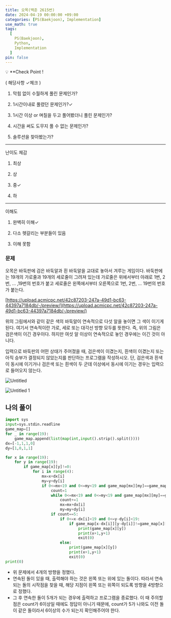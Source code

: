 ```yaml
---
title: 오목(백준 2615번)
date: 2024-04-19 00:00:00 +09:00
categories: [PS(Baekjoon), Implementation]
use_math: true
tags:
  [
    PS(Baekjoon),
    Python,
    Implementation
  ]
pin: false
---
```


💡 **Check Point !

( 해당사항 ✓체크 )

1. 막힘 없이 수월하게 풀린 문제인가?

2. 1시간이내로 풀렸던 문제인가?✓

3. 1시간 이상 or 며칠을 두고 풀어봤더니 풀린 문제인가?

4. 시간을 써도 도무지 풀 수 없는 문제인가?

5. 솔루션을 찾아봤는가?

---

난이도 체감

1. 최상

2. 상

3. 중✓

4. 하

---

이해도

1. 완벽히 이해✓

2. 다소 헷갈리는 부분들이 있음

3. 이해 못함

### 문제

오목은 바둑판에 검은 바둑알과 흰 바둑알을 교대로 놓아서 겨루는 게임이다. 바둑판에는 19개의 가로줄과 19개의 세로줄이 그려져 있는데 가로줄은 위에서부터 아래로 1번, 2번, ... ,19번의 번호가 붙고 세로줄은 왼쪽에서부터 오른쪽으로 1번, 2번, ... 19번의 번호가 붙는다.

[https://upload.acmicpc.net/42c87203-247a-49d1-bc63-44397a7184db/-/preview/](https://upload.acmicpc.net/42c87203-247a-49d1-bc63-44397a7184db/-/preview/)

위의 그림에서와 같이 같은 색의 바둑알이 연속적으로 다섯 알을 놓이면 그 색이 이기게 된다. 여기서 연속적이란 가로, 세로 또는 대각선 방향 모두를 뜻한다. 즉, 위의 그림은 검은색이 이긴 경우이다. 하지만 여섯 알 이상이 연속적으로 놓인 경우에는 이긴 것이 아니다.

입력으로 바둑판의 어떤 상태가 주어졌을 때, 검은색이 이겼는지, 흰색이 이겼는지 또는 아직 승부가 결정되지 않았는지를 판단하는 프로그램을 작성하시오. 단, 검은색과 흰색이 동시에 이기거나 검은색 또는 흰색이 두 군데 이상에서 동시에 이기는 경우는 입력으로 들어오지 않는다.

![Untitled](https://github.com/gihuni99/gihuni99.github.io/assets/90080065/ff885573-a5b9-4fd1-99d8-011f4d8e6b09)

![Untitled 1](https://github.com/gihuni99/gihuni99.github.io/assets/90080065/6beb175c-d112-4135-b42f-ee5fb0eac756)


## 나의 풀이

```python
import sys
input=sys.stdin.readline
game_map=[]
for _ in range(19):
    game_map.append(list(map(int,input().strip().split())))
dx=[-1,1,1,0]
dy=[1,0,1,1]

for x in range(19):
    for y in range(19):
        if game_map[x][y]!=0:
            for i in range(4):
                mx=x+dx[i]
                my=y+dy[i]
                if 0<=mx<19 and 0<=my<19 and game_map[mx][my]==game_map[x][y]:
                    count=1
                    while 0<=mx<19 and 0<=my<19 and game_map[mx][my]==game_map[x][y]:
                        count+=1
                        mx=mx+dx[i]
                        my=my+dy[i]
                    if count==5:
                        if 0<=x-dx[i]<19 and 0<=y-dy[i]<19:
                            if game_map[x-dx[i]][y-dy[i]]!=game_map[x][y]:
                                print(game_map[x][y])
                                print(x+1,y+1)
                                exit(0)
                        else:
                            print(game_map[x][y])
                            print(x+1,y+1)
                            exit(0)
print(0)
```

- 위 문제에서 4개의 방향을 정했다.
- 연속된 돌이 있을 때, 출력해야 하는 것은 왼쪽 또는 위에 있는 돌이다. 따라서 연속되는 돌의 시작점을 찾을 때, 해당 지점이 왼쪽 또는 위쪽이 되도록 방향을 4방향으로 정했다.
- 그 후 연속한 돌이 5개가 되는 경우에 출력하고 프로그램을 종료했다. 이 때 주의할 점은 count가 6이상일 때에도 정답이 아니기 때문에, count가 5가 나와도 이전 돌이 같은 돌이라서 6이상의 수가 되는지 확인해주어야 한다.
